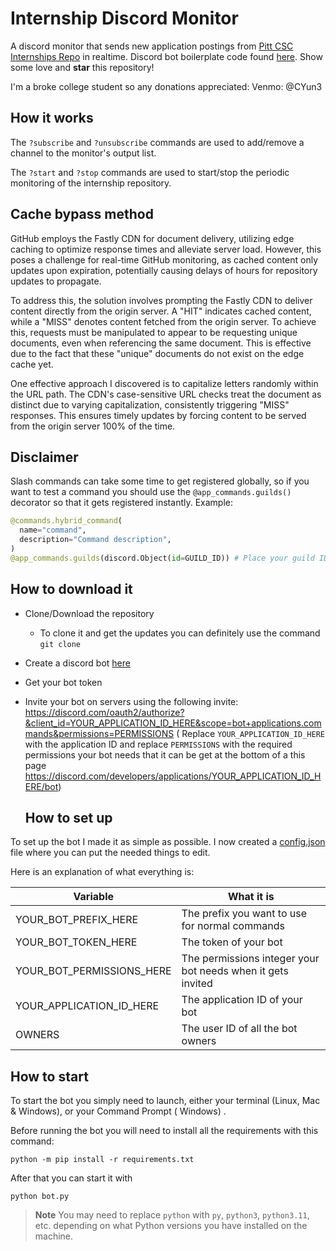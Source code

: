 # Internship Discord Monitor
A discord monitor that sends new application postings from [Pitt CSC Internships Repo](https://github.com/SimplifyJobs/Summer2024-Internships/tree/dev) in realtime. Discord bot boilerplate code found [here](https://github.com/kkrypt0nn/Python-Discord-Bot-Template/tree/main). Show some love and **star** this repository!

I'm a broke college student so any donations appreciated:
Venmo: @CYun3

## How it works
The ```?subscribe``` and ```?unsubscribe``` commands are used to add/remove a channel to the monitor's output list.

The ```?start``` and ```?stop``` commands are used to start/stop the periodic monitoring of the internship repository.


## Cache bypass method

GitHub employs the Fastly CDN for document delivery, utilizing edge caching to optimize response times and alleviate server load. However, this poses a challenge for real-time GitHub monitoring, as cached content only updates upon expiration, potentially causing delays of hours for repository updates to propagate.

To address this, the solution involves prompting the Fastly CDN to deliver content directly from the origin server. A "HIT" indicates cached content, while a "MISS" denotes content fetched from the origin server. To achieve this, requests must be manipulated to appear to be requesting unique documents, even when referencing the same document. This is effective due to the fact that these "unique" documents do not exist on the edge cache yet.

One effective approach I discovered is to capitalize letters randomly within the URL path. The CDN's case-sensitive URL checks treat the document as distinct due to varying capitalization, consistently triggering "MISS" responses. This ensures timely updates by forcing content to be served from the origin server 100% of the time.

## Disclaimer

Slash commands can take some time to get registered globally, so if you want to test a command you should use
the `@app_commands.guilds()` decorator so that it gets registered instantly. Example:

```py
@commands.hybrid_command(
  name="command",
  description="Command description",
)
@app_commands.guilds(discord.Object(id=GUILD_ID)) # Place your guild ID here
```

## How to download it

* Clone/Download the repository
    * To clone it and get the updates you can definitely use the command
      `git clone`
* Create a discord bot [here](https://discord.com/developers/applications)
* Get your bot token
* Invite your bot on servers using the following invite:
  https://discord.com/oauth2/authorize?&client_id=YOUR_APPLICATION_ID_HERE&scope=bot+applications.commands&permissions=PERMISSIONS (
  Replace `YOUR_APPLICATION_ID_HERE` with the application ID and replace `PERMISSIONS` with the required permissions
  your bot needs that it can be get at the bottom of a this
  page https://discord.com/developers/applications/YOUR_APPLICATION_ID_HERE/bot)

  ## How to set up

To set up the bot I made it as simple as possible. I now created a [config.json](config.json) file where you can put the
needed things to edit.

Here is an explanation of what everything is:

| Variable                  | What it is                                                            |
| ------------------------- | ----------------------------------------------------------------------|
| YOUR_BOT_PREFIX_HERE      | The prefix you want to use for normal commands                        |
| YOUR_BOT_TOKEN_HERE       | The token of your bot                                                 |
| YOUR_BOT_PERMISSIONS_HERE | The permissions integer your bot needs when it gets invited           |
| YOUR_APPLICATION_ID_HERE  | The application ID of your bot                                        |
| OWNERS                    | The user ID of all the bot owners                                     |


## How to start

To start the bot you simply need to launch, either your terminal (Linux, Mac & Windows), or your Command Prompt (
Windows)
.

Before running the bot you will need to install all the requirements with this command:

```
python -m pip install -r requirements.txt
```

After that you can start it with

```
python bot.py
```

> **Note** You may need to replace `python` with `py`, `python3`, `python3.11`, etc. depending on what Python versions you have installed on the machine.
